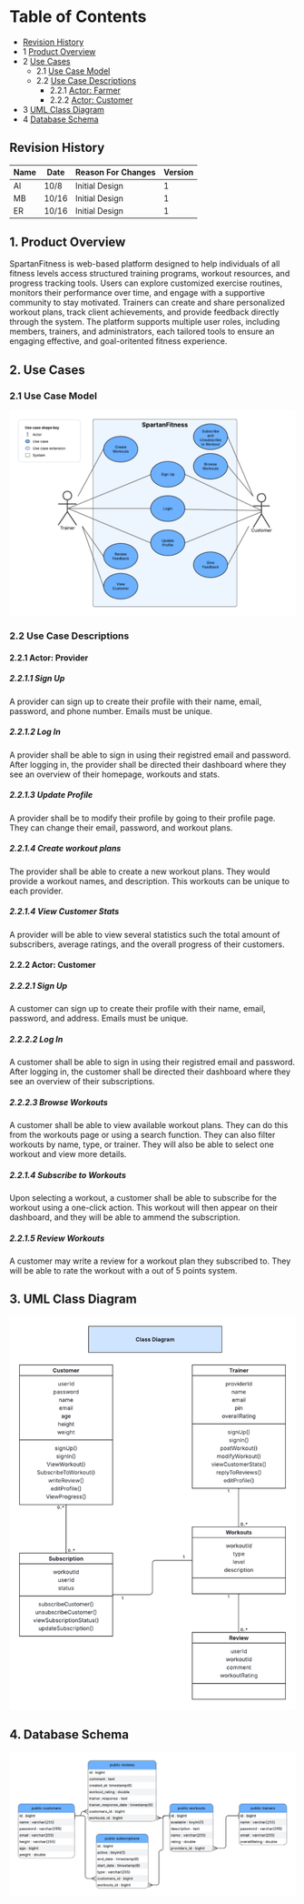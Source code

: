 
Table of Contents
=================
* [Revision History](#revision-history)
* 1 [Product Overview](#1-product-overview)
* 2 [Use Cases](#2-use-cases)
  * 2.1 [Use Case Model](#21-use-case-model)
  * 2.2 [Use Case Descriptions](#22-use-case-descriptions)
    * 2.2.1 [Actor: Farmer](#221-actor-farmer)
    * 2.2.2 [Actor: Customer](#222-actor-customer) 
* 3 [UML Class Diagram](#3-uml-class-diagram)
* 4 [Database Schema](#4-database-schema)

## Revision History
| Name | Date    | Reason For Changes  | Version   |
| ---- | ------- | ------------------- | --------- |
|  Al  |10/8     | Initial Design      |    1      |
|  MB  |10/16    | Initial Design      |    1      |
|  ER  |10/16    | Initial Design      |    1      |

## 1. Product Overview
SpartanFitness is web-based platform designed to help individuals of all fitness levels access structured training programs, workout resources, and progress tracking tools. Users can explore customized exercise routines, monitors their performance over time, and engage with a supportive community to stay motivated. Trainers can create and share personalized workout plans, track client achievements, and provide feedback directly through the system. The platform supports multiple user roles, including members, trainers, and administrators, each tailored tools to ensure an engaging effective, and goal-oritented fitness experience.

## 2. Use Cases
### 2.1 Use Case Model
![Use Case Model](use-case.png)

### 2.2 Use Case Descriptions

#### 2.2.1 Actor: Provider
##### 2.2.1.1 Sign Up
A provider can sign up to create their profile with their name, email, password, and phone number. Emails must be unique.
##### 2.2.1.2 Log In
A provider shall be able to sign in using their registred email and password. After logging in, the provider shall be directed their dashboard where they see an overview of their homepage, workouts and stats.
##### 2.2.1.3 Update Profile
A provider shall be to modify their profile by going to their profile page. They can change their email, password, and workout plans.
##### 2.2.1.4 Create workout plans
The provider shall be able to create a new workout plans. They would provide a workout names, and description. This workouts can be unique to each provider. 
##### 2.2.1.4 View Customer Stats
A provider will be able to view several statistics such the total amount of subscribers, average ratings, and the overall progress of their customers. 

#### 2.2.2 Actor: Customer
##### 2.2.2.1 Sign Up
A customer can sign up to create their profile with their name, email, password, and address. Emails must be unique.
##### 2.2.2.2 Log In
A customer shall be able to sign in using their registred email and password. After logging in, the customer shall be directed their dashboard where they see an overview of their subscriptions.
##### 2.2.2.3 Browse Workouts
A customer shall be able to view available workout plans. They can do this from the workouts page or using a search function. They can also filter workouts by name, type, or trainer. They will also be able to select one workout and view more details.
##### 2.2.1.4 Subscribe to Workouts
Upon selecting a workout, a customer shall be able to subscribe for the workout using a one-click action. This workout will then appear on their dashboard, and they will be able to ammend the subscription.
##### 2.2.1.5 Review Workouts
A customer may write a review for a workout plan they subscribed to. They will be able to rate the workout with a out of 5 points system.

## 3. UML Class Diagram
![UML Class Diagram](class-diagram.png)
## 4. Database Schema
![UML Class Diagram](schema.png)